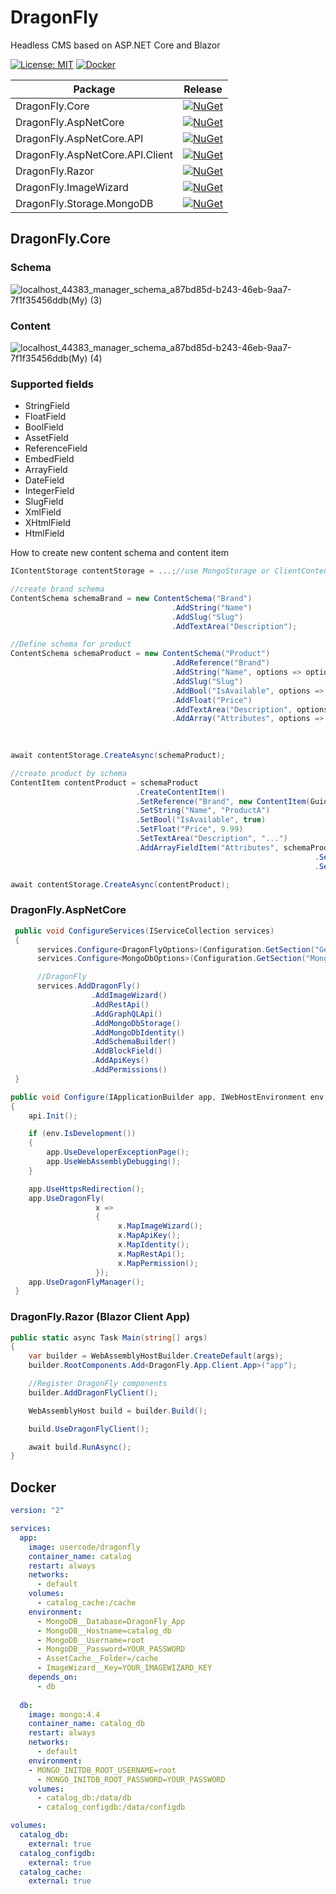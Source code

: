 # DragonFly
Headless CMS based on ASP.NET Core and Blazor

[![License: MIT](https://img.shields.io/badge/License-MIT-yellow.svg)](https://opensource.org/licenses/MIT)
[![Docker](https://img.shields.io/docker/pulls/usercode/dragonfly)](https://hub.docker.com/r/usercode/dragonfly)

| Package                       | Release | 
|-------------------------------|-----------------|
| DragonFly.Core                   | [![NuGet](https://img.shields.io/nuget/v/DragonFly.Core.svg)](https://www.nuget.org/packages/DragonFly.Core/) |
| DragonFly.AspNetCore             | [![NuGet](https://img.shields.io/nuget/v/DragonFly.AspNetCore.svg)](https://www.nuget.org/packages/DragonFly.AspNetCore/) |
| DragonFly.AspNetCore.API         | [![NuGet](https://img.shields.io/nuget/v/DragonFly.AspNetCore.API.svg)](https://www.nuget.org/packages/DragonFly.AspNetCore.API/) |
| DragonFly.AspNetCore.API.Client  | [![NuGet](https://img.shields.io/nuget/v/DragonFly.AspNetCore.API.Client.svg)](https://www.nuget.org/packages/DragonFly.AspNetCore.API.Client/) |
| DragonFly.Razor                  | [![NuGet](https://img.shields.io/nuget/v/DragonFly.Razor.svg)](https://www.nuget.org/packages/DragonFly.Razor/) |
| DragonFly.ImageWizard            | [![NuGet](https://img.shields.io/nuget/v/DragonFly.ImageWizard.svg)](https://www.nuget.org/packages/DragonFly.ImageWizard/) |
| DragonFly.Storage.MongoDB        | [![NuGet](https://img.shields.io/nuget/v/DragonFly.Storage.MongoDB.svg)](https://www.nuget.org/packages/DragonFly.Storage.MongoDB/) |


## DragonFly.Core

### Schema

![localhost_44383_manager_schema_a87bd85d-b243-46eb-9aa7-7f1f35456ddb(My) (3)](https://user-images.githubusercontent.com/2958488/135279414-34be752d-9443-46c7-9a05-f0383ce73783.png)

### Content

![localhost_44383_manager_schema_a87bd85d-b243-46eb-9aa7-7f1f35456ddb(My) (4)](https://user-images.githubusercontent.com/2958488/135279635-68e3234f-ede7-4611-a71e-4d145b6a8080.png)

### Supported fields
- StringField
- FloatField
- BoolField
- AssetField
- ReferenceField
- EmbedField
- ArrayField
- DateField
- IntegerField
- SlugField
- XmlField
- XHtmlField
- HtmlField

How to create new content schema and content item
```csharp
IContentStorage contentStorage = ...;//use MongoStorage or ClientContentService (http client)

//create brand schema
ContentSchema schemaBrand = new ContentSchema("Brand")
                                    .AddString("Name")
                                    .AddSlug("Slug")
                                    .AddTextArea("Description");

//Define schema for product
ContentSchema schemaProduct = new ContentSchema("Product")
                                    .AddReference("Brand")
                                    .AddString("Name", options => options.IsRequired = true)
                                    .AddSlug("Slug")
                                    .AddBool("IsAvailable", options => options.DefaultValue = true)
                                    .AddFloat("Price")
                                    .AddTextArea("Description", options => options.MaxLength = 255)
                                    .AddArray("Attributes", options => options
                                                                        .AddString("Name")
                                                                        .AddString("Value"));

await contentStorage.CreateAsync(schemaProduct);

//create product by schema
ContentItem contentProduct = schemaProduct
                            .CreateContentItem()
                            .SetReference("Brand", new ContentItem(Guid.Parse(""), schemaBrand))
                            .SetString("Name", "ProductA")
                            .SetBool("IsAvailable", true)
                            .SetFloat("Price", 9.99)
                            .SetTextArea("Description", "...")
                            .AddArrayFieldItem("Attributes", schemaProduct, item => item
                                                                    .SetString("Name", "Size")
                                                                    .SetString("Value", "M"));

await contentStorage.CreateAsync(contentProduct);

```

### DragonFly.AspNetCore	

```csharp
 public void ConfigureServices(IServiceCollection services)
 {
      services.Configure<DragonFlyOptions>(Configuration.GetSection("General"));
      services.Configure<MongoDbOptions>(Configuration.GetSection("MongoDB"));

      //DragonFly
      services.AddDragonFly()
                  .AddImageWizard()
                  .AddRestApi()
                  .AddGraphQLApi()
                  .AddMongoDbStorage()
                  .AddMongoDbIdentity()
                  .AddSchemaBuilder()
                  .AddBlockField()
                  .AddApiKeys()
                  .AddPermissions()
 }
```

```csharp
public void Configure(IApplicationBuilder app, IWebHostEnvironment env, IDragonFlyApi api)
{
    api.Init();

    if (env.IsDevelopment())
    {
        app.UseDeveloperExceptionPage();
        app.UseWebAssemblyDebugging();
    }

    app.UseHttpsRedirection();
    app.UseDragonFly(
                   x =>
                   {
                        x.MapImageWizard();
                        x.MapApiKey();
                        x.MapIdentity();
                        x.MapRestApi();
                        x.MapPermission();
                   });
    app.UseDragonFlyManager();
 }
```

### DragonFly.Razor (Blazor Client App)

```csharp
public static async Task Main(string[] args)
{
    var builder = WebAssemblyHostBuilder.CreateDefault(args);
    builder.RootComponents.Add<DragonFly.App.Client.App>("app");

    //Register DragonFly components
    builder.AddDragonFlyClient();

    WebAssemblyHost build = builder.Build();

    build.UseDragonFlyClient();

    await build.RunAsync();
}
```
## Docker
```yaml
version: "2"

services:
  app:
    image: usercode/dragonfly
    container_name: catalog
    restart: always
    networks:
      - default
    volumes:
      - catalog_cache:/cache
    environment: 
      - MongoDB__Database=DragonFly_App
      - MongoDB__Hostname=catalog_db      
      - MongoDB__Username=root
      - MongoDB__Password=YOUR_PASSWORD
      - AssetCache__Folder=/cache
      - ImageWizard__Key=YOUR_IMAGEWIZARD_KEY
    depends_on:
      - db
  
  db:
    image: mongo:4.4
    container_name: catalog_db
    restart: always
    networks:
      - default
    environment:
    - MONGO_INITDB_ROOT_USERNAME=root
      - MONGO_INITDB_ROOT_PASSWORD=YOUR_PASSWORD      
    volumes:
      - catalog_db:/data/db
      - catalog_configdb:/data/configdb

volumes:
  catalog_db:
    external: true
  catalog_configdb:
    external: true
  catalog_cache:
    external: true
```
